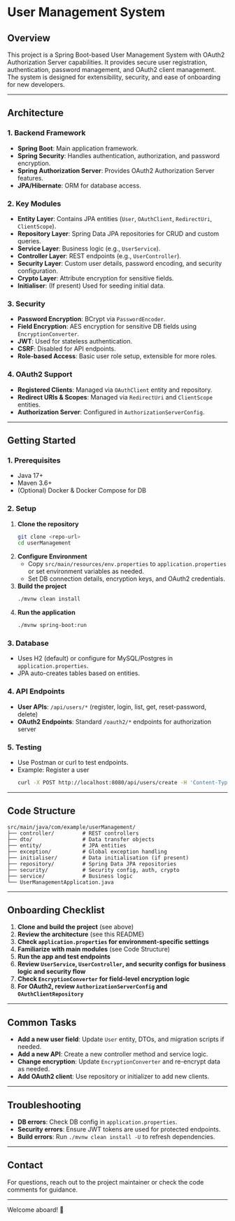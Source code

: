 # User Management System

## Overview
This project is a Spring Boot-based User Management System with OAuth2 Authorization Server capabilities. It provides secure user registration, authentication, password management, and OAuth2 client management. The system is designed for extensibility, security, and ease of onboarding for new developers.

---

## Architecture

### 1. **Backend Framework**
- **Spring Boot**: Main application framework.
- **Spring Security**: Handles authentication, authorization, and password encryption.
- **Spring Authorization Server**: Provides OAuth2 Authorization Server features.
- **JPA/Hibernate**: ORM for database access.

### 2. **Key Modules**
- **Entity Layer**: Contains JPA entities (`User`, `OAuthClient`, `RedirectUri`, `ClientScope`).
- **Repository Layer**: Spring Data JPA repositories for CRUD and custom queries.
- **Service Layer**: Business logic (e.g., `UserService`).
- **Controller Layer**: REST endpoints (e.g., `UserController`).
- **Security Layer**: Custom user details, password encoding, and security configuration.
- **Crypto Layer**: Attribute encryption for sensitive fields.
- **Initialiser**: (If present) Used for seeding initial data.


### 3. **Security**
- **Password Encryption**: BCrypt via `PasswordEncoder`.
- **Field Encryption**: AES encryption for sensitive DB fields using `EncryptionConverter`.
- **JWT**: Used for stateless authentication.
- **CSRF**: Disabled for API endpoints.
- **Role-based Access**: Basic user role setup, extensible for more roles.

### 4. **OAuth2 Support**
- **Registered Clients**: Managed via `OAuthClient` entity and repository.
- **Redirect URIs & Scopes**: Managed via `RedirectUri` and `ClientScope` entities.
- **Authorization Server**: Configured in `AuthorizationServerConfig`.

---

## Getting Started

### 1. **Prerequisites**
- Java 17+
- Maven 3.6+
- (Optional) Docker & Docker Compose for DB

### 2. **Setup**
1. **Clone the repository**
   ```bash
   git clone <repo-url>
   cd userManagement
   ```
2. **Configure Environment**
   - Copy `src/main/resources/env.properties` to `application.properties` or set environment variables as needed.
   - Set DB connection details, encryption keys, and OAuth2 credentials.
3. **Build the project**
   ```bash
   ./mvnw clean install
   ```
4. **Run the application**
   ```bash
   ./mvnw spring-boot:run
   ```

### 3. **Database**
- Uses H2 (default) or configure for MySQL/Postgres in `application.properties`.
- JPA auto-creates tables based on entities.

### 4. **API Endpoints**
- **User APIs**: `/api/users/*` (register, login, list, get, reset-password, delete)
- **OAuth2 Endpoints**: Standard `/oauth2/*` endpoints for authorization server

### 5. **Testing**
- Use Postman or curl to test endpoints.
- Example: Register a user
  ```bash
  curl -X POST http://localhost:8080/api/users/create -H 'Content-Type: application/json' -d '{"firstName":"John", ...}'
  ```

---

## Code Structure

```
src/main/java/com/example/userManagement/
├── controller/         # REST controllers
├── dto/                # Data transfer objects
├── entity/             # JPA entities
├── exception/          # Global exception handling
├── initialiser/        # Data initialisation (if present)
├── repository/         # Spring Data JPA repositories
├── security/           # Security config, auth, crypto
├── service/            # Business logic
└── UserManagementApplication.java
```

---

## Onboarding Checklist
1. **Clone and build the project** (see above)
2. **Review the architecture** (see this README)
3. **Check `application.properties` for environment-specific settings**
4. **Familiarize with main modules** (see Code Structure)
5. **Run the app and test endpoints**
6. **Review `UserService`, `UserController`, and security configs for business logic and security flow**
7. **Check `EncryptionConverter` for field-level encryption logic**
8. **For OAuth2, review `AuthorizationServerConfig` and `OAuthClientRepository`**

---

## Common Tasks
- **Add a new user field**: Update `User` entity, DTOs, and migration scripts if needed.
- **Add a new API**: Create a new controller method and service logic.
- **Change encryption**: Update `EncryptionConverter` and re-encrypt data as needed.
- **Add OAuth2 client**: Use repository or initializer to add new clients.

---

## Troubleshooting
- **DB errors**: Check DB config in `application.properties`.
- **Security errors**: Ensure JWT tokens are used for protected endpoints.
- **Build errors**: Run `./mvnw clean install -U` to refresh dependencies.

---

## Contact
For questions, reach out to the project maintainer or check the code comments for guidance.

---

Welcome aboard! 🚀

